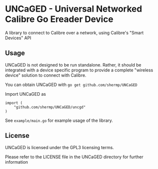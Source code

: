 # UNCaGED - Universal Networked Calibre Go Ereader Device
A library to connect to Calibre over a network, using Calibre's "Smart Devices" API

## Usage
UNCaGED is not designed to be run standalone. Rather, it should be integrated with a device specific program to provide a complete "wireless device" solution to connect with Calibre.

You can obtain UNCaGED with
```go get github.com/shermp/UNCaGED```

Import UNCaGED as
```
import (
    "github.com/shermp/UNCaGED/uncgd"
)
```

See `example/main.go` for example usage of the library.

## License
UNCaGED is licensed under the GPL3 licensing terms.

Please refer to the LICENSE file in the UNCaGED directory for further information